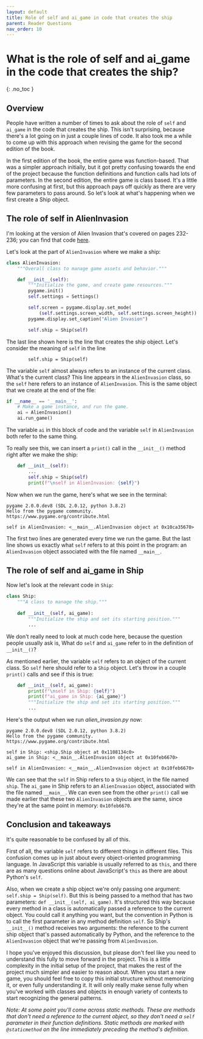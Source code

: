 ```yaml
---
layout: default
title: Role of self and ai_game in code that creates the ship
parent: Reader Questions
nav_order: 10
---
```


# What is the role of self and ai_game in the code that creates the ship?
{: .no_toc }

## Overview

People have written a number of times to ask about the role of `self` and `ai_game` in the code that creates the ship. This isn't surprising, because there's a lot going on in just a couple lines of code. It also took me a while to come up with this approach when revising the game for the second edition of the book.

In the first edition of the book, the entire game was function-based. That was a simpler approach initially, but it got pretty confusing towards the end of the project because the function definitions and function calls had lots of parameters. In the second edition, the entire game is class based. It's a little more confusing at first, but this approach pays off quickly as there are very few parameters to pass around. So let's look at what's happening when we first create a Ship object.

## The role of self in AlienInvasion

I'm looking at the version of Alien Invasion that's covered  on pages 232-236; you can find that code [here](https://github.com/ehmatthes/pcc_2e/tree/master/chapter_12/adding_ship_image). 

Let's look at the part of `AlienInvasion` where we make a ship:

```python
class AlienInvasion:
    """Overall class to manage game assets and behavior."""

    def __init__(self):
        """Initialize the game, and create game resources."""
        pygame.init()
        self.settings = Settings()

        self.screen = pygame.display.set_mode(
            (self.settings.screen_width, self.settings.screen_height))
        pygame.display.set_caption("Alien Invasion")

        self.ship = Ship(self)
```

The last line shown here is the line that creates the ship object. Let's consider the meaning of `self` in the line

```
        self.ship = Ship(self)
```

The variable `self` almost always refers to an instance of the current class. What's the current class? This line appears in the `AlienInvasion` class, so the `self` here refers to an instance of `AlienInvasion`. This is the same object that we create at the end of the file:

```python
if __name__ == '__main__':
    # Make a game instance, and run the game.
    ai = AlienInvasion()
    ai.run_game()
```

The variable `ai` in this block of code and the variable `self` in `AlienInvasion` both refer to the same thing.

To really see this, we can insert a `print()` call in the `__init__()` method right after we make the ship:

```python
    def __init__(self):
        ...
        self.ship = Ship(self)
        print(f"\nself in AlienInvasion: {self}")
```

Now when we run the game, here's what we see in the terminal:

```
pygame 2.0.0.dev8 (SDL 2.0.12, python 3.8.2)
Hello from the pygame community. https://www.pygame.org/contribute.html

self in AlienInvasion: <__main__.AlienInvasion object at 0x10ca35670>
```

The first two lines are generated every time we run the game. But the last line shows us exactly what `self` refers to at this point in the program: an `AlienInvasion` object associated with the file named `__main__`.

## The role of self and ai_game in Ship

Now let's look at the relevant code in `Ship`:

```python
class Ship:
    """A class to manage the ship."""
 
    def __init__(self, ai_game):
        """Initialize the ship and set its starting position."""
        ...
```

We don't really need to look at much code here, because the question people usually ask is, What do `self` and `ai_game` refer to in the definition of `__init__()`?

As mentioned earlier, the variable `self` refers to an object of the current class. So `self` here should refer to a `Ship` object. Let's throw in a couple `print()` calls and see if this is true:

```python
    def __init__(self, ai_game):
        print(f"\nself in Ship: {self}")
        print(f"ai_game in Ship: {ai_game}")
        """Initialize the ship and set its starting position."""
        ...
```

Here's the output when we run *alien_invasion.py* now:

```
pygame 2.0.0.dev8 (SDL 2.0.12, python 3.8.2)
Hello from the pygame community. https://www.pygame.org/contribute.html

self in Ship: <ship.Ship object at 0x1108134c0>
ai_game in Ship: <__main__.AlienInvasion object at 0x10feb6670>

self in AlienInvasion: <__main__.AlienInvasion object at 0x10feb6670>
```

We can see that the `self` in Ship refers to a `Ship` object, in the file named `ship`. The `ai_game` in Ship refers to an `AlienInvasion` object, associated with the file named `__main__`. We can even see from the other `print()` call we made earlier that these two `AlienInvasion` objects are the same, since they're at the same point in memory: `0x10feb6670`.

## Conclusion and takeaways

It's quite reasonable to be confused by all of this.

First of all, the variable `self` refers to different things in different files. This confusion comes up in just about every object-oriented programming language. In JavaScript this variable is usually referred to as `this`, and there are as many questions online about JavaScript's `this` as there are about Python's `self`.

Also, when we create a ship object we're only passing one argument: `self.ship = Ship(self)`. But this is being passed to a method that has two parameters: `def __init__(self, ai_game)`. It's structured this way because every method in a class is automatically passed a reference to the current object. You could call it anything you want, but the convention in Python is to call the first parameter in any method definition `self`. So Ship's `__init__()` method receives two arguments: the reference to the current ship object that's passed automatically by Python, and the reference to the `AlienInvasion` object that we're passing from `AlienInvasion`.

I hope you've enjoyed this discussion, but please don't feel like you need to understand this fully to move forward in the project. This is a little complexity in the initial setup of the project, that makes the rest of the project much simpler and easier to reason about. When you start a new game, you should feel free to copy this initial structure without memorizing it, or even fully understanding it. It will only really make sense fully when you've worked with classes and objects in enough variety of contexts to start recognizing the general patterns.

*Note: At some point you'll come across static methods. These are methods that don't need a reference to the current object, so they don't need a `self` parameter in their function definitions. Static methods are marked with `@staticmethod` on the line immediately preceding the method's definition.*